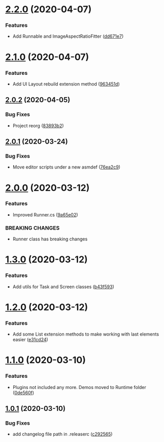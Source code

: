 # [2.2.0](https://github.com/adrenak/Unex/compare/v2.1.0...v2.2.0) (2020-04-07)


### Features

* Add Runnable and ImageAspectRatioFitter ([dd671e7](https://github.com/adrenak/Unex/commit/dd671e79cdc488591ec48b6781d062b7d49ed206))

# [2.1.0](https://github.com/adrenak/Unex/compare/v2.0.2...v2.1.0) (2020-04-07)


### Features

* Add UI Layout rebuild extension method ([963451d](https://github.com/adrenak/Unex/commit/963451d137cf9f955759d47800d6d28925c8a373))

## [2.0.2](https://github.com/adrenak/Unex/compare/v2.0.1...v2.0.2) (2020-04-05)


### Bug Fixes

* Project reorg ([83893b2](https://github.com/adrenak/Unex/commit/83893b2bc7e6ef92dad2c47375166a2fae971462))

## [2.0.1](https://github.com/adrenak/Unex/compare/v2.0.0...v2.0.1) (2020-03-24)


### Bug Fixes

* Move editor scripts under a new asmdef ([76ea2c9](https://github.com/adrenak/Unex/commit/76ea2c99b4f338ab82d28620d805778e10af72aa))

# [2.0.0](https://github.com/adrenak/Unex/compare/v1.3.0...v2.0.0) (2020-03-12)


### Features

* Improved Runner.cs ([9a65e02](https://github.com/adrenak/Unex/commit/9a65e02a42fba8d88c2c51cafee174af4665129e))


### BREAKING CHANGES

* Runner class has breaking changes

# [1.3.0](https://github.com/adrenak/Unex/compare/v1.2.0...v1.3.0) (2020-03-12)


### Features

* Add utils for Task and Screen classes ([b43f593](https://github.com/adrenak/Unex/commit/b43f593079f2fb60e22aa0ca632e87d44a91b2af))

# [1.2.0](https://github.com/adrenak/Unex/compare/v1.1.0...v1.2.0) (2020-03-12)


### Features

* Add some List<T> extension methods to make working with last elements easier ([e31cd24](https://github.com/adrenak/Unex/commit/e31cd24b05739a8d9e073960dfc2ff74ecd5c16b))

# [1.1.0](https://github.com/adrenak/Unex/compare/v1.0.1...v1.1.0) (2020-03-10)


### Features

* Plugins not included any more. Demos moved to Runtime folder ([0de560f](https://github.com/adrenak/Unex/commit/0de560f6fc70ca38682cf690dc7f6cdc13f76fe2))

## [1.0.1](https://github.com/adrenak/Unex/compare/v1.0.0...v1.0.1) (2020-03-10)


### Bug Fixes

* add changelog file path in .releaserc ([c292565](https://github.com/adrenak/Unex/commit/c292565e569ae1fe422c3e81a1cf607ecf3abc80))
